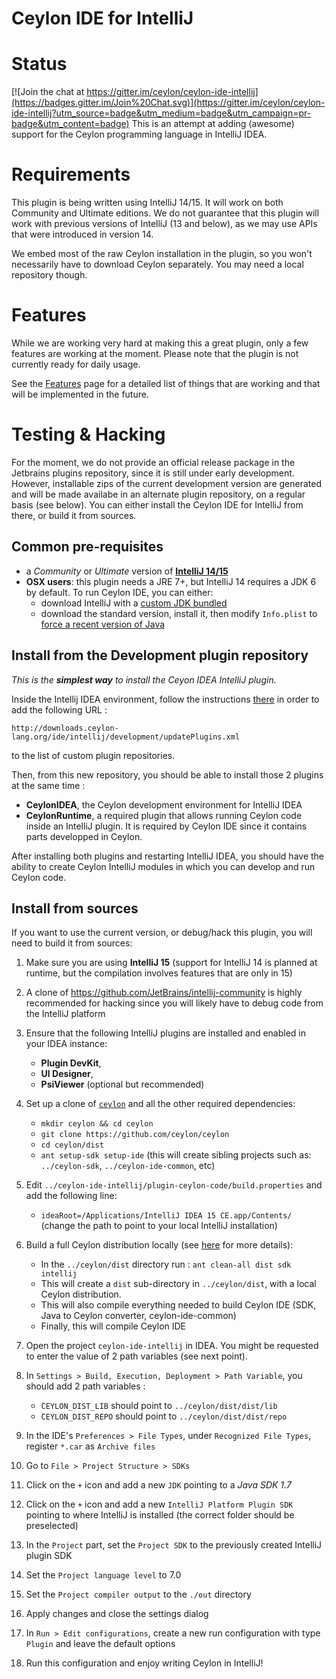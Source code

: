 Ceylon IDE for IntelliJ
=======================
# Status

[![Join the chat at https://gitter.im/ceylon/ceylon-ide-intellij](https://badges.gitter.im/Join%20Chat.svg)](https://gitter.im/ceylon/ceylon-ide-intellij?utm_source=badge&utm_medium=badge&utm_campaign=pr-badge&utm_content=badge)
This is an attempt at adding (awesome) support for the Ceylon programming language in IntelliJ IDEA.

# Requirements

This plugin is being written using IntelliJ 14/15. It will work on both Community and Ultimate editions.
We do not guarantee that this plugin will work with previous versions of IntelliJ (13 and below), as we may use APIs that were introduced in version 14.

We embed most of the raw Ceylon installation in the plugin, so you won't necessarily have to download Ceylon separately. You may need a local repository though.

# Features

While we are working very hard at making this a great plugin, only a few features are working at the moment. Please note that the plugin is not currently ready for daily usage.

See the [Features](https://github.com/ceylon/ceylon-ide-intellij/wiki/Features) page for a detailed list of things that are working and that will be implemented in the future.

# Testing & Hacking

For the moment, we do not provide an official release package in the Jetbrains plugins repository, since it is still under early development.
However, installable zips of the current development version are generated and will be made availabe in an alternate plugin repository, on a regular basis (see below).
You can either install the Ceylon IDE for IntelliJ from there, or build it from sources.

## Common pre-requisites

- a _Community_ or _Ultimate_ version of **[IntelliJ 14/15](http://www.jetbrains.com/idea/download/)**
- **OSX users**: this plugin needs a JRE 7+, but IntelliJ 14 requires a JDK 6 by default. To run Ceylon IDE, you can either:
  - download IntelliJ with a [custom JDK bundled](https://confluence.jetbrains.com/display/IntelliJIDEA/Previous+IntelliJ+IDEA+Releases)
  - download the standard version, install it, then modify `Info.plist` to [force a recent version of Java](https://intellij-support.jetbrains.com/hc/en-us/articles/206827547-Selecting-the-JDK-version-the-IDE-will-run-under)

## Install from the Development plugin repository

_This is the **simplest way** to install the Ceyon IDEA IntelliJ plugin._ 

Inside the Intellij IDEA environment, follow the instructions [there](https://www.jetbrains.com/idea/help/managing-enterprise-plugin-repositories.html) in order to add the following URL :
```
http://downloads.ceylon-lang.org/ide/intellij/development/updatePlugins.xml
```
to the list of custom plugin repositories.

Then, from this new repository, you should be able to install those 2 plugins at the same time :
- **CeylonIDEA**, the Ceylon development environment for IntelliJ IDEA
- **CeylonRuntime**, a required plugin that allows running Ceylon code inside an IntelliJ plugin. It is required by Ceylon IDE since it contains parts developped in Ceylon. 

After installing both plugins and restarting IntelliJ IDEA, you should have the ability to create Ceylon IntelliJ modules in which you can develop and run Ceylon code.

## Install from sources 

If you want to use the current version, or debug/hack this plugin, you will need to build it from sources:

1. Make sure you are using **IntelliJ 15** (support for IntelliJ 14 is planned at runtime, but the compilation involves features that are only in 15)

2. A clone of https://github.com/JetBrains/intellij-community is highly recommended for hacking since you will likely have to debug code from the IntelliJ platform

3. Ensure that the following IntelliJ plugins are installed and enabled in your IDEA instance:
    - **Plugin DevKit**, 
    - **UI Designer**, 
    - **PsiViewer** (optional but recommended)

4. Set up a clone of [`ceylon`](http://github.com/ceylon/ceylon) and all the other required dependencies:
    - `mkdir ceylon && cd ceylon`
    - `git clone https://github.com/ceylon/ceylon`
    - `cd ceylon/dist`
    - `ant setup-sdk setup-ide` (this will create sibling projects such as: `../ceylon-sdk`, `../ceylon-ide-common`, etc)

5. Edit `../ceylon-ide-intellij/plugin-ceylon-code/build.properties` and add the following line:
    - `ideaRoot=/Applications/IntelliJ IDEA 15 CE.app/Contents/` (change the path to point to your local IntelliJ installation)

7. Build a full Ceylon distribution locally (see [here](https://github.com/ceylon/ceylon-dist/blob/master/README.md#building-the-distribution) for more details):
    - In the `../ceylon/dist` directory run : `ant clean-all dist sdk intellij`
    - This will create a `dist` sub-directory in `../ceylon/dist`, with a local Ceylon distribution.
    - This will also compile everything needed to build Ceylon IDE (SDK, Java to Ceylon converter, ceylon-ide-common)
    - Finally, this will compile Ceylon IDE

8. Open the project `ceylon-ide-intellij` in IDEA. You might be requested to enter the value of 2 path variables (see next point).

9. In `Settings > Build, Execution, Deployment > Path Variable`, you should add 2 path variables :
    - `̀CEYLON_DIST_LIB` should point to `../ceylon/dist/dist/lib`
    - `̀CEYLON_DIST_REPO` should point to `../ceylon/dist/dist/repo`

10. In the IDE's `Preferences > File Types`, under `Recognized File Types`, register `*.car` as `Archive files`

11. Go to `File > Project Structure > SDKs`

12. Click on the `+` icon and add a new `JDK` pointing to a *Java SDK 1.7*

13. Click on the `+` icon and add a new `IntelliJ Platform Plugin SDK` pointing to where IntelliJ is installed (the correct folder should be preselected)

14. In the `Project` part, set the `Project SDK` to the previously created IntelliJ plugin SDK

15. Set the `Project language level` to 7.0

16. Set the `Project compiler output` to the `./out` directory

17. Apply changes and close the settings dialog

18. In `Run > Edit configurations`, create a new run configuration with type `Plugin` and leave the default options

19. Run this configuration and enjoy writing Ceylon in IntelliJ!
